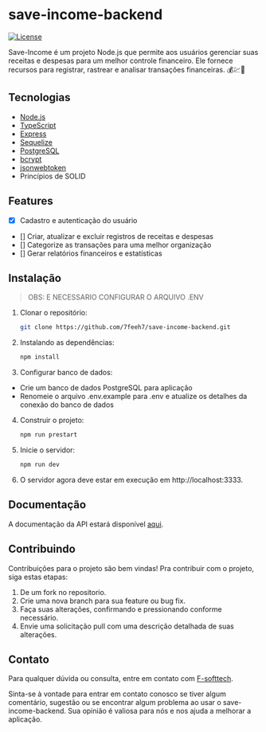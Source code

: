 # save-income-backend

[![License](https://img.shields.io/badge/License-MIT-blue.svg)](https://opensource.org/licenses/MIT)

Save-Income é um projeto Node.js que permite aos usuários gerenciar suas receitas e despesas para um melhor controle financeiro. Ele fornece recursos para registrar, rastrear e analisar transações financeiras. 💰💹🤑

## Tecnologias

- [Node.js](https://nodejs.org/en/)
- [TypeScript](https://www.typescriptlang.org/)
- [Express](https://expressjs.com/pt-br/)
- [Sequelize](https://sequelize.org/)
- [PostgreSQL](https://www.postgresql.org/)
- [bcrypt](https://www.npmjs.com/package/bcrypt)
- [jsonwebtoken](https://jwt.io/)
- Princípios de SOLID

## Features

- [x] Cadastro e autenticação do usuário
- [] Criar, atualizar e excluir registros de receitas e despesas
- [] Categorize as transações para uma melhor organização
- [] Gerar relatórios financeiros e estatísticas

## Instalação

> OBS: E NECESSARIO CONFIGURAR O ARQUIVO .ENV

1. Clonar o repositório:

   ```bash
   git clone https://github.com/7feeh7/save-income-backend.git
   ```

2. Instalando as dependências:

   ```bash
   npm install
   ```

3. Configurar banco de dados:

- Crie um banco de dados PostgreSQL para aplicação
- Renomeie o arquivo .env.example para .env e atualize os detalhes da conexão do banco de dados

4. Construir o projeto:

   ```bash
   npm run prestart
   ```

5. Inicie o servidor:

   ```bash
   npm run dev
   ```

6. O servidor agora deve estar em execução em http://localhost:3333.

## Documentação

A documentação da API estará disponível [aqui]().

## Contribuindo

Contribuições para o projeto são bem vindas! Pra contribuir com o projeto, siga estas etapas:

1. De um fork no repositorio.
2. Crie uma nova branch para sua feature ou bug fix.
3. Faça suas alterações, confirmando e pressionando conforme necessário.
4. Envie uma solicitação pull com uma descrição detalhada de suas alterações.

## Contato

Para qualquer dúvida ou consulta, entre em contato com [F-softtech](mailto:felipe.pires.soaresti@gmail.com).

Sinta-se à vontade para entrar em contato conosco se tiver algum comentário, sugestão ou se encontrar algum problema ao usar o save-income-backend. Sua opinião é valiosa para nós e nos ajuda a melhorar a aplicação.
